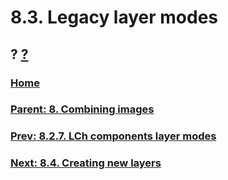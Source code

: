 # 8.3. Legacy layer modes
## ? [?]()

### [Home](./00-home.md)
### [Parent: 8. Combining images](./08-00-combining-images.md)
### [Prev: 8.2.7. LCh components layer modes](./08-02-07-lch-components-layer-modes.md)
### [Next: 8.4. Creating new layers](./08-04-creating-new-layers.md)
